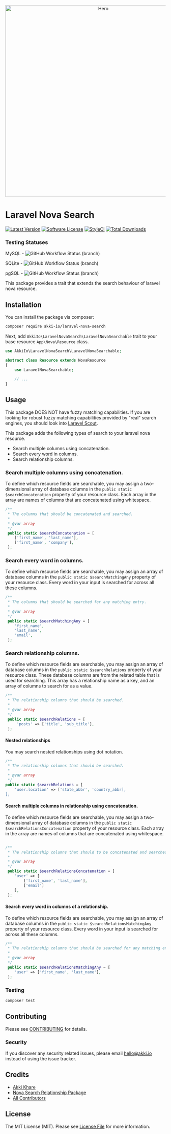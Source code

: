 <p align="center">
    <img src="https://raw.githubusercontent.com/akki-io/laravel-nova-search/master/hero.png" alt="Hero" width="600">
</p>

# Laravel Nova Search

[![Latest Version](https://img.shields.io/github/release/akki-io/laravel-nova-search.svg?style=flat-square)](https://github.com/akki-io/laravel-nova-search/releases)
[![Software License](https://img.shields.io/badge/license-MIT-brightgreen.svg?style=flat-square)](LICENSE.md)
[![StyleCI](https://styleci.io/repos/291209513/shield?branch=master)](https://styleci.io/repos/291209513)
[![Total Downloads](https://img.shields.io/packagist/dt/akki-io/laravel-nova-search.svg?style=flat-square)](https://packagist.org/packages/akki-io/laravel-nova-search)

### Testing Statuses

MySQL - ![GitHub Workflow Status (branch)](https://img.shields.io/github/actions/workflow/status/akki-io/laravel-nova-search/test-mysql.yml?branch=master&style=flat-square)

SQLite - ![GitHub Workflow Status (branch)](https://img.shields.io/github/actions/workflow/status/akki-io/laravel-nova-search/test-sqlite.yml?branch=master&style=flat-square)

pgSQL - ![GitHub Workflow Status (branch)](https://img.shields.io/github/actions/workflow/status/akki-io/laravel-nova-search/test-pgsql.yml?branch=master&style=flat-square)

This package provides a trait that extends the search behaviour of laravel nova resource.

## Installation

You can install the package via composer:

```bash
composer require akki-io/laravel-nova-search
```

Next, add `AkkiIo\LaravelNovaSearch\LaravelNovaSearchable` trait to your base resource `App\Nova\Resource` class.

```php
use AkkiIo\LaravelNovaSearch\LaravelNovaSearchable;

abstract class Resource extends NovaResource
{
    use LaravelNovaSearchable;
    
    // ...
}
``` 

## Usage

This package DOES NOT have fuzzy matching capabilities. If you are looking for robust fuzzy matching capabilities provided by "real" search engines, you should look into [Laravel Scout](https://laravel.com/docs/scout).

This package adds the following types of search to your laravel nova resource.
- Search multiple columns using concatenation.
- Search every word in columns.
- Search relationship columns.

### Search multiple columns using concatenation.

To define which resource fields are searchable, you may assign a two-dimensional array of database columns in the `public static $searchConcatenation` property of your resource class. 
Each array in the array are names of columns that are concatenated using whitespace.   

``` php
/**
 * The columns that should be concatenated and searched.
 *
 * @var array
 */
 public static $searchConcatenation = [
    ['first_name', 'last_name'],
    ['first_name', 'company'],
 ];
```

### Search every word in columns.

To define which resource fields are searchable, you may assign an array of database columns in the `public static $searchMatchingAny` property of your resource class. 
Every word in your input is searched for across all these columns. 

```php
/**
 * The columns that should be searched for any matching entry.
 *
 * @var array
 */
 public static $searchMatchingAny = [
    'first_name',
    'last_name',
    'email',
 ];
```

### Search relationship columns.

To define which resource fields are searchable, you may assign an array of database columns in the `public static $searchRelations` property of your resource class. 
These database columns are from the related table that is used for searching. 
This array has a relationship name as a key, and an array of columns to search for as a value.

```php
/**
 * The relationship columns that should be searched.
 *
 * @var array
 */
 public static $searchRelations = [
     'posts' => ['title', 'sub_title'],
 ];
```

#### Nested relationships

You may search nested relationships using dot notation.

```php
/**
 * The relationship columns that should be searched.
 *
 * @var array
 */
public static $searchRelations = [
    'user.location' => ['state_abbr', 'country_abbr],
];
```

#### Search multiple columns in relationship using concatenation.

To define which resource fields are searchable, you may assign a two-dimensional array of database columns in the `public static $searchRelationsConcatenation` property of your resource class.
Each array in the array are names of columns that are concatenated using whitespace.

``` php

/**
 * The relationship columns that should to be concatenated and searched.
 *
 * @var array
 */
 public static $searchRelationsConcatenation = [
    'user' => [
        ['first_name', 'last_name'],
        ['email']
    ],
 ];
```

#### Search every word in columns of a relationship.

To define which resource fields are searchable, you may assign an array of database columns in the `public static $searchRelationsMatchingAny` property of your resource class.
Every word in your input is searched for across all these columns.

```php
/**
 * The relationship columns that should be searched for any matching entry.
 *
 * @var array
 */
 public static $searchRelationsMatchingAny = [
    'user' => ['first_name', 'last_name'],
 ];
```

### Testing

``` bash
composer test
```

## Contributing

Please see [CONTRIBUTING](CONTRIBUTING.md) for details.

### Security

If you discover any security related issues, please email hello@akki.io instead of using the issue tracker.

## Credits

- [Akki Khare](https://github.com/akki-io)
- [Nova Search Relationship Package](https://github.com/TitasGailius/nova-search-relations)
- [All Contributors](../../contributors)

## License

The MIT License (MIT). Please see [License File](LICENSE.md) for more information.
